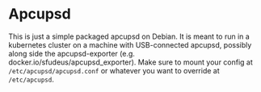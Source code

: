 # Apcupsd

This is just a simple packaged apcupsd on Debian.
It is meant to run in a kubernetes cluster on a machine with USB-connected apcupsd, possibly along side the apcupsd-exporter (e.g. docker.io/sfudeus/apcupsd_exporter).
Make sure to mount your config at `/etc/apcupsd/apcupsd.conf` or whatever you want to override at `/etc/apcupsd`.
